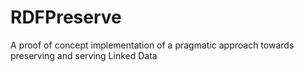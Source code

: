 RDFPreserve
========

A proof of concept implementation of a pragmatic approach towards preserving and serving Linked Data

